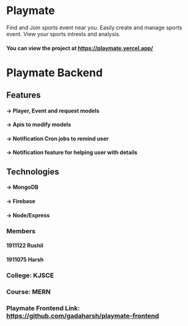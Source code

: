 # Playmate
Find and Join sports event near you. Easily create and manage sports event. View your sports intrests and analysis.
#### You can view the project at https://playmate.vercel.app/

# Playmate Backend

## Features

#### -> Player, Event and request models
#### -> Apis to modify models
#### -> Notification Cron jobs to remind user
#### -> Notification feature for helping user with details

## Technologies

#### -> MongoDB
#### -> Firebase
#### -> Node/Express

### Members
#### 1911122 Rushil
#### 1911075 Harsh

### College: KJSCE
### Course: MERN

### Playmate Frontend Link: https://github.com/gadaharsh/playmate-frontend
